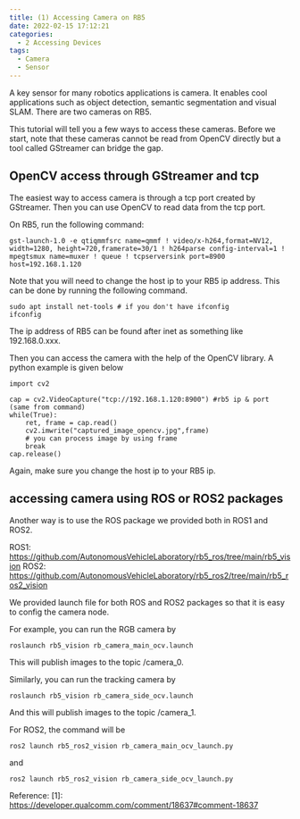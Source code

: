 ```yaml
---
title: (1) Accessing Camera on RB5
date: 2022-02-15 17:12:21
categories:
  - 2 Accessing Devices
tags:
  - Camera
  - Sensor
---
```


A key sensor for many robotics applications is camera. It enables cool applications such as object detection, semantic segmentation and visual SLAM. There are two cameras on RB5.

This tutorial will tell you a few ways to access these cameras. Before we start, note that these cameras cannot be read from OpenCV directly but a tool called GStreamer can bridge the gap.

## OpenCV access through GStreamer and tcp

The easiest way to access camera is through a tcp port created by GStreamer. Then you can use OpenCV to read data from the tcp port.

On RB5, run the following command:

```
gst-launch-1.0 -e qtiqmmfsrc name=qmmf ! video/x-h264,format=NV12, width=1280, height=720,framerate=30/1 ! h264parse config-interval=1 ! mpegtsmux name=muxer ! queue ! tcpserversink port=8900 host=192.168.1.120
```

Note that you will need to change the host ip to your RB5 ip address. This can be done by running the following command.

```
sudo apt install net-tools # if you don't have ifconfig
ifconfig
```

The ip address of RB5 can be found after inet as something like 192.168.0.xxx.

Then you can access the camera with the help of the OpenCV library. A python example is given below

```
import cv2

cap = cv2.VideoCapture("tcp://192.168.1.120:8900") #rb5 ip & port (same from command)
while(True):
    ret, frame = cap.read()
    cv2.imwrite("captured_image_opencv.jpg",frame)
    # you can process image by using frame 
    break
cap.release()
```

Again, make sure you change the host ip to your RB5 ip.

## accessing camera using ROS or ROS2 packages

Another way is to use the ROS package we provided both in ROS1 and ROS2.

ROS1: https://github.com/AutonomousVehicleLaboratory/rb5_ros/tree/main/rb5_vision
ROS2: https://github.com/AutonomousVehicleLaboratory/rb5_ros2/tree/main/rb5_ros2_vision

We provided launch file for both ROS and ROS2 packages so that it is easy to config the camera node.

For example, you can run the RGB camera by
```
roslaunch rb5_vision rb_camera_main_ocv.launch
```

This will publish images to the topic /camera_0.

Similarly, you can run the tracking camera by
```
roslaunch rb5_vision rb_camera_side_ocv.launch
```

And this will publish images to the topic /camera_1.

For ROS2, the command will be
```
ros2 launch rb5_ros2_vision rb_camera_main_ocv_launch.py
```
and 
```
ros2 launch rb5_ros2_vision rb_camera_side_ocv_launch.py
```

Reference:
[1]: https://developer.qualcomm.com/comment/18637#comment-18637
